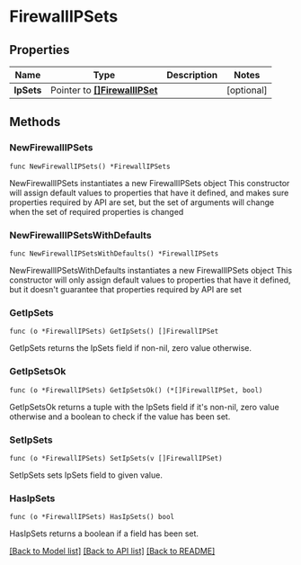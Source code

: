 # FirewallIPSets

## Properties

Name | Type | Description | Notes
------------ | ------------- | ------------- | -------------
**IpSets** | Pointer to [**[]FirewallIPSet**](FirewallIPSet.md) |  | [optional] 

## Methods

### NewFirewallIPSets

`func NewFirewallIPSets() *FirewallIPSets`

NewFirewallIPSets instantiates a new FirewallIPSets object
This constructor will assign default values to properties that have it defined,
and makes sure properties required by API are set, but the set of arguments
will change when the set of required properties is changed

### NewFirewallIPSetsWithDefaults

`func NewFirewallIPSetsWithDefaults() *FirewallIPSets`

NewFirewallIPSetsWithDefaults instantiates a new FirewallIPSets object
This constructor will only assign default values to properties that have it defined,
but it doesn't guarantee that properties required by API are set

### GetIpSets

`func (o *FirewallIPSets) GetIpSets() []FirewallIPSet`

GetIpSets returns the IpSets field if non-nil, zero value otherwise.

### GetIpSetsOk

`func (o *FirewallIPSets) GetIpSetsOk() (*[]FirewallIPSet, bool)`

GetIpSetsOk returns a tuple with the IpSets field if it's non-nil, zero value otherwise
and a boolean to check if the value has been set.

### SetIpSets

`func (o *FirewallIPSets) SetIpSets(v []FirewallIPSet)`

SetIpSets sets IpSets field to given value.

### HasIpSets

`func (o *FirewallIPSets) HasIpSets() bool`

HasIpSets returns a boolean if a field has been set.


[[Back to Model list]](../README.md#documentation-for-models) [[Back to API list]](../README.md#documentation-for-api-endpoints) [[Back to README]](../README.md)


